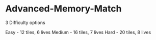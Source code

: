 # Advanced-Memory-Match

3 Difficulty options

Easy - 12 tiles, 6 lives
Medium - 16 tiles, 7 lives
Hard - 20 tiles, 8 lives